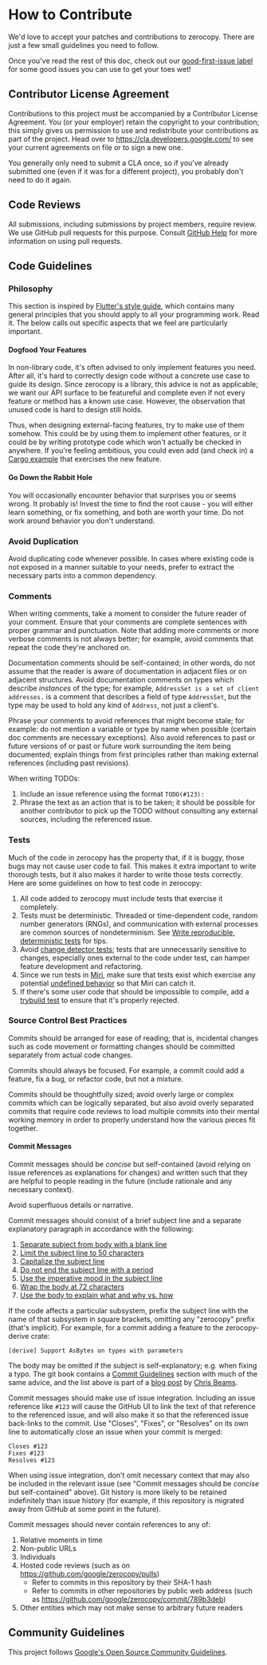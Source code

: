 <!-- Copyright 2022 The Fuchsia Authors. All rights reserved.
Use of this source code is governed by a BSD-style license that can be
found in the LICENSE file. -->

# How to Contribute

We'd love to accept your patches and contributions to zerocopy. There are just a
few small guidelines you need to follow.

Once you've read the rest of this doc, check out our [good-first-issue 
label][good-first-issue] for some good issues you can use to get your toes wet!

## Contributor License Agreement

Contributions to this project must be accompanied by a Contributor License
Agreement. You (or your employer) retain the copyright to your contribution;
this simply gives us permission to use and redistribute your contributions as
part of the project. Head over to <https://cla.developers.google.com/> to see
your current agreements on file or to sign a new one.

You generally only need to submit a CLA once, so if you've already submitted one
(even if it was for a different project), you probably don't need to do it
again.

## Code Reviews

All submissions, including submissions by project members, require review. We
use GitHub pull requests for this purpose. Consult [GitHub
Help][about_pull_requests] for more information on using pull requests.

## Code Guidelines

### Philosophy

This section is inspired by [Flutter's style guide][flutter_philosophy], which
contains many general principles that you should apply to all your programming
work. Read it. The below calls out specific aspects that we feel are
particularly important.

#### Dogfood Your Features

In non-library code, it's often advised to only implement features you need.
After all, it's hard to correctly design code without a concrete use case to
guide its design. Since zerocopy is a library, this advice is not as applicable;
we want our API surface to be featureful and complete even if not every feature
or method has a known use case. However, the observation that unused code is
hard to design still holds.

Thus, when designing external-facing features, try to make use of them somehow.
This could be by using them to implement other features, or it could be by
writing prototype code which won't actually be checked in anywhere. If you're
feeling ambitious, you could even add (and check in) a [Cargo
example][cargo_example] that exercises the new feature.

#### Go Down the Rabbit Hole

You will occasionally encounter behavior that surprises you or seems wrong. It
probably is! Invest the time to find the root cause - you will either learn
something, or fix something, and both are worth your time. Do not work around
behavior you don't understand.

### Avoid Duplication

Avoid duplicating code whenever possible. In cases where existing code is not
exposed in a manner suitable to your needs, prefer to extract the necessary
parts into a common dependency.

### Comments

When writing comments, take a moment to consider the future reader of your
comment. Ensure that your comments are complete sentences with proper grammar
and punctuation. Note that adding more comments or more verbose comments is not
always better; for example, avoid comments that repeat the code they're anchored
on.

Documentation comments should be self-contained; in other words, do not assume
that the reader is aware of documentation in adjacent files or on adjacent
structures. Avoid documentation comments on types which describe _instances_ of
the type; for example, `AddressSet is a set of client addresses.` is a comment
that describes a field of type `AddressSet`, but the type may be used to hold
any kind of `Address`, not just a client's.

Phrase your comments to avoid references that might become stale; for example:
do not mention a variable or type by name when possible (certain doc comments
are necessary exceptions). Also avoid references to past or future versions of
or past or future work surrounding the item being documented; explain things
from first principles rather than making external references (including past
revisions).

When writing TODOs:

1. Include an issue reference using the format `TODO(#123):`
1. Phrase the text as an action that is to be taken; it should be possible for
   another contributor to pick up the TODO without consulting any external
   sources, including the referenced issue.

### Tests

Much of the code in zerocopy has the property that, if it is buggy, those bugs
may not cause user code to fail. This makes it extra important to write thorough
tests, but it also makes it harder to write those tests correctly. Here are some
guidelines on how to test code in zerocopy:
1. All code added to zerocopy must include tests that exercise it completely.
1. Tests must be deterministic. Threaded or time-dependent code, random number
   generators (RNGs), and communication with external processes are common
   sources of nondeterminism. See [Write reproducible, deterministic
   tests][determinism] for tips.
1. Avoid [change detector tests][change_detector_tests]; tests that are
   unnecessarily sensitive to changes, especially ones external to the code
   under test, can hamper feature development and refactoring.
1. Since we run tests in [Miri][miri], make sure that tests exist which exercise
   any potential [undefined behavior][undefined_behavior] so that Miri can catch
   it.
1. If there's some user code that should be impossible to compile, add a
   [trybuild test][trybuild] to ensure that it's properly rejected.

### Source Control Best Practices

Commits should be arranged for ease of reading; that is, incidental changes
such as code movement or formatting changes should be committed separately from
actual code changes.

Commits should always be focused. For example, a commit could add a feature,
fix a bug, or refactor code, but not a mixture.

Commits should be thoughtfully sized; avoid overly large or complex commits
which can be logically separated, but also avoid overly separated commits that
require code reviews to load multiple commits into their mental working memory
in order to properly understand how the various pieces fit together.

#### Commit Messages

Commit messages should be _concise_ but self-contained (avoid relying on issue
references as explanations for changes) and written such that they are helpful
to people reading in the future (include rationale and any necessary context).

Avoid superfluous details or narrative.

Commit messages should consist of a brief subject line and a separate
explanatory paragraph in accordance with the following:

1. [Separate subject from body with a blank line](https://chris.beams.io/posts/git-commit/#separate)
1. [Limit the subject line to 50 characters](https://chris.beams.io/posts/git-commit/#limit-50)
1. [Capitalize the subject line](https://chris.beams.io/posts/git-commit/#capitalize)
1. [Do not end the subject line with a period](https://chris.beams.io/posts/git-commit/#end)
1. [Use the imperative mood in the subject line](https://chris.beams.io/posts/git-commit/#imperative)
1. [Wrap the body at 72 characters](https://chris.beams.io/posts/git-commit/#wrap-72)
1. [Use the body to explain what and why vs. how](https://chris.beams.io/posts/git-commit/#why-not-how)

If the code affects a particular subsystem, prefix the subject line with the
name of that subsystem in square brackets, omitting any "zerocopy" prefix
(that's implicit). For example, for a commit adding a feature to the
zerocopy-derive crate:

```text
[derive] Support AsBytes on types with parameters
```

The body may be omitted if the subject is self-explanatory; e.g. when fixing a
typo. The git book contains a [Commit Guidelines][commit_guidelines] section
with much of the same advice, and the list above is part of a [blog
post][beams_git_commit] by [Chris Beams][chris_beams].

Commit messages should make use of issue integration. Including an issue
reference like `#123` will cause the GitHub UI to link the text of that
reference to the referenced issue, and will also make it so that the referenced
issue back-links to the commit. Use "Closes", "Fixes", or "Resolves" on its own
line to automatically close an issue when your commit is merged:

```text
Closes #123
Fixes #123
Resolves #123
```

When using issue integration, don't omit necessary context that may also be
included in the relevant issue (see "Commit messages should be _concise_ but
self-contained" above). Git history is more likely to be retained indefinitely
than issue history (for example, if this repository is migrated away from GitHub
at some point in the future).

Commit messages should never contain references to any of:

1. Relative moments in time
1. Non-public URLs
1. Individuals
1. Hosted code reviews (such as on https://github.com/google/zerocopy/pulls)
    + Refer to commits in this repository by their SHA-1 hash
    + Refer to commits in other repositories by public web address (such as
      https://github.com/google/zerocopy/commit/789b3deb)
1. Other entities which may not make sense to arbitrary future readers

## Community Guidelines

This project follows [Google's Open Source Community
Guidelines][google_open_source_guidelines].

[about_pull_requests]: https://help.github.com/articles/about-pull-requests/
[beams_git_commit]: https://chris.beams.io/posts/git-commit/
[cargo_example]: http://xion.io/post/code/rust-examples.html
[change_detector_tests]: https://testing.googleblog.com/2015/01/testing-on-toilet-change-detector-tests.html
[chris_beams]: https://chris.beams.io/
[commit_guidelines]: https://www.git-scm.com/book/en/v2/Distributed-Git-Contributing-to-a-Project#_commit_guidelines
[determinism]: https://fuchsia.dev/fuchsia-src/contribute/testing/best-practices#write_reproducible_deterministic_tests
[flutter_philosophy]: https://github.com/flutter/flutter/wiki/Style-guide-for-Flutter-repo#philosophy
[good-first-issue]: https://github.com/google/zerocopy/issues?q=is%3Aissue+is%3Aopen+label%3A%22good+first+issue%22
[google_open_source_guidelines]: https://opensource.google/conduct/
[magic_number]: https://en.wikipedia.org/wiki/Magic_number_(programming)
[miri]: https://github.com/rust-lang/miri
[trybuild]: https://crates.io/crates/trybuild
[undefined_behavior]: https://raphlinus.github.io/programming/rust/2018/08/17/undefined-behavior.html
